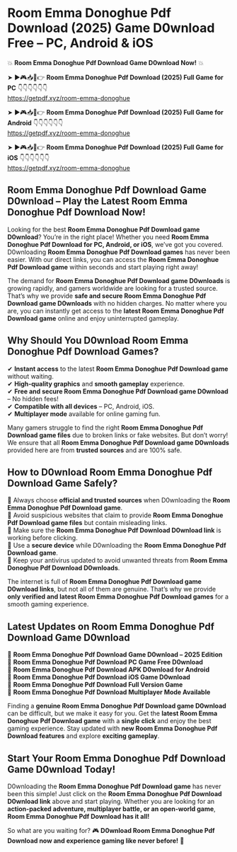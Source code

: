 # Room Emma Donoghue Pdf Download (2025) Game D0wnload Free – PC, Android & iOS

💥 **Room Emma Donoghue Pdf Download Game D0wnload Now!** 💥  

➤ ►🎮📥📱👉 **Room Emma Donoghue Pdf Download (2025) Full Game for PC** 👇👇👇👇👇👇  
https://getpdf.xyz/room-emma-donoghue  

➤ ►🎮📥📱👉 **Room Emma Donoghue Pdf Download (2025) Full Game for Android** 👇👇👇👇👇👇  
https://getpdf.xyz/room-emma-donoghue  

➤ ►🎮📥📱👉 **Room Emma Donoghue Pdf Download (2025) Full Game for iOS** 👇👇👇👇👇👇  
https://getpdf.xyz/room-emma-donoghue  

## Room Emma Donoghue Pdf Download Game D0wnload – Play the Latest Room Emma Donoghue Pdf Download Now!

Looking for the best **Room Emma Donoghue Pdf Download game D0wnload**? You’re in the right place! Whether you need **Room Emma Donoghue Pdf Download for PC, Android, or iOS**, we’ve got you covered. D0wnloading **Room Emma Donoghue Pdf Download games** has never been easier. With our direct links, you can access the **Room Emma Donoghue Pdf Download game** within seconds and start playing right away!  

The demand for **Room Emma Donoghue Pdf Download game D0wnloads** is growing rapidly, and gamers worldwide are looking for a trusted source. That’s why we provide **safe and secure Room Emma Donoghue Pdf Download game D0wnloads** with no hidden charges. No matter where you are, you can instantly get access to the **latest Room Emma Donoghue Pdf Download game** online and enjoy uninterrupted gameplay.  

## **Why Should You D0wnload Room Emma Donoghue Pdf Download Games?**  

✔ **Instant access** to the latest **Room Emma Donoghue Pdf Download game** without waiting.  
✔ **High-quality graphics** and **smooth gameplay** experience.  
✔ **Free and secure Room Emma Donoghue Pdf Download game D0wnload** – No hidden fees!  
✔ **Compatible with all devices** – PC, Android, iOS.  
✔ **Multiplayer mode** available for online gaming fun.  

Many gamers struggle to find the right **Room Emma Donoghue Pdf Download game files** due to broken links or fake websites. But don’t worry! We ensure that all **Room Emma Donoghue Pdf Download game D0wnloads** provided here are from **trusted sources** and are 100% safe.  

## **How to D0wnload Room Emma Donoghue Pdf Download Game Safely?**  

📌 Always choose **official and trusted sources** when D0wnloading the **Room Emma Donoghue Pdf Download game**.  
📌 Avoid suspicious websites that claim to provide **Room Emma Donoghue Pdf Download game files** but contain misleading links.  
📌 Make sure the **Room Emma Donoghue Pdf Download D0wnload link** is working before clicking.  
📌 Use a **secure device** while D0wnloading the **Room Emma Donoghue Pdf Download game**.  
📌 Keep your antivirus updated to avoid unwanted threats from **Room Emma Donoghue Pdf Download D0wnloads**.  

The internet is full of **Room Emma Donoghue Pdf Download game D0wnload links**, but not all of them are genuine. That’s why we provide **only verified and latest Room Emma Donoghue Pdf Download games** for a smooth gaming experience.  

## **Latest Updates on Room Emma Donoghue Pdf Download Game D0wnload**  

🔹 **Room Emma Donoghue Pdf Download Game D0wnload – 2025 Edition**  
🔹 **Room Emma Donoghue Pdf Download PC Game Free D0wnload**  
🔹 **Room Emma Donoghue Pdf Download APK D0wnload for Android**  
🔹 **Room Emma Donoghue Pdf Download iOS Game D0wnload**  
🔹 **Room Emma Donoghue Pdf Download Full Version Game**  
🔹 **Room Emma Donoghue Pdf Download Multiplayer Mode Available**  

Finding a **genuine Room Emma Donoghue Pdf Download game D0wnload** can be difficult, but we make it easy for you. Get the **latest Room Emma Donoghue Pdf Download game** with a **single click** and enjoy the best gaming experience. Stay updated with **new Room Emma Donoghue Pdf Download features** and explore **exciting gameplay**.  

## **Start Your Room Emma Donoghue Pdf Download Game D0wnload Today!**  

D0wnloading the **Room Emma Donoghue Pdf Download game** has never been this simple! Just click on the **Room Emma Donoghue Pdf Download D0wnload link** above and start playing. Whether you are looking for an **action-packed adventure, multiplayer battle, or an open-world game**, **Room Emma Donoghue Pdf Download has it all!**  

So what are you waiting for? 🎮 **D0wnload Room Emma Donoghue Pdf Download now and experience gaming like never before!** 🚀  